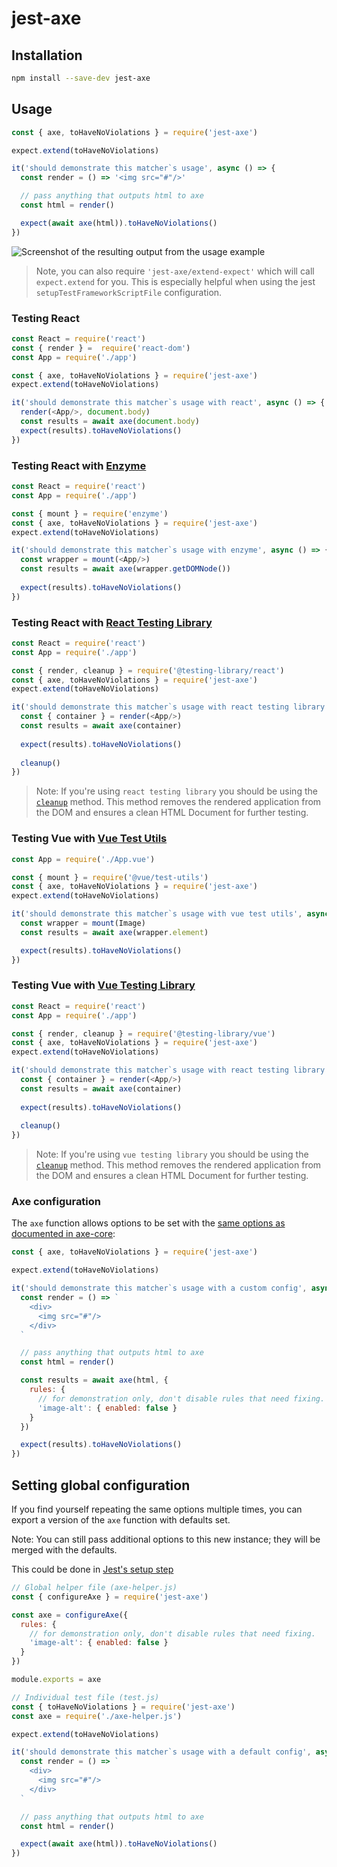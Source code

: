 # jest-axe

## Installation

```bash
npm install --save-dev jest-axe
```

## Usage

```javascript
const { axe, toHaveNoViolations } = require('jest-axe')

expect.extend(toHaveNoViolations)

it('should demonstrate this matcher`s usage', async () => {
  const render = () => '<img src="#"/>'

  // pass anything that outputs html to axe
  const html = render()

  expect(await axe(html)).toHaveNoViolations()
})
```

![Screenshot of the resulting output from the usage example](example-cli.png)

> Note, you can also require `'jest-axe/extend-expect'` which will call `expect.extend` for you.
> This is especially helpful when using the jest `setupTestFrameworkScriptFile` configuration.

### Testing React

```javascript
const React = require('react')
const { render } =  require('react-dom')
const App = require('./app')

const { axe, toHaveNoViolations } = require('jest-axe')
expect.extend(toHaveNoViolations)

it('should demonstrate this matcher`s usage with react', async () => {
  render(<App/>, document.body)
  const results = await axe(document.body)
  expect(results).toHaveNoViolations()
})
```

### Testing React with [Enzyme](https://airbnb.io/enzyme/)

```javascript
const React = require('react')
const App = require('./app')

const { mount } = require('enzyme')
const { axe, toHaveNoViolations } = require('jest-axe')
expect.extend(toHaveNoViolations)

it('should demonstrate this matcher`s usage with enzyme', async () => {
  const wrapper = mount(<App/>)
  const results = await axe(wrapper.getDOMNode())
  
  expect(results).toHaveNoViolations()
})
```

### Testing React with [React Testing Library](https://testing-library.com/docs/react-testing-library/intro)

```javascript
const React = require('react')
const App = require('./app')

const { render, cleanup } = require('@testing-library/react')
const { axe, toHaveNoViolations } = require('jest-axe')
expect.extend(toHaveNoViolations)

it('should demonstrate this matcher`s usage with react testing library', async () => {
  const { container } = render(<App/>)
  const results = await axe(container)
  
  expect(results).toHaveNoViolations()
  
  cleanup()
})
```

> Note: If you're using `react testing library` you should be using the
> [`cleanup`](https://testing-library.com/docs/react-testing-library/api#cleanup) method. This method removes the rendered application from the DOM and ensures a clean HTML Document for further testing.

### Testing Vue with [Vue Test Utils](https://vue-test-utils.vuejs.org/)

```javascript
const App = require('./App.vue')

const { mount } = require('@vue/test-utils')
const { axe, toHaveNoViolations } = require('jest-axe')
expect.extend(toHaveNoViolations)

it('should demonstrate this matcher`s usage with vue test utils', async () => {
  const wrapper = mount(Image)
  const results = await axe(wrapper.element)

  expect(results).toHaveNoViolations()
})
```

### Testing Vue with [Vue Testing Library](https://testing-library.com/docs/vue-testing-library/intro)

```javascript
const React = require('react')
const App = require('./app')

const { render, cleanup } = require('@testing-library/vue')
const { axe, toHaveNoViolations } = require('jest-axe')
expect.extend(toHaveNoViolations)

it('should demonstrate this matcher`s usage with react testing library', async () => {
  const { container } = render(<App/>)
  const results = await axe(container)
  
  expect(results).toHaveNoViolations()
  
  cleanup()
})
```

> Note: If you're using `vue testing library` you should be using the
> [`cleanup`](https://testing-library.com/docs/vue-testing-library/api#cleanup) method. This method removes the rendered application from the DOM and ensures a clean HTML Document for further testing.

### Axe configuration

The `axe` function allows options to be set with the [same options as documented in axe-core](https://github.com/dequelabs/axe-core/blob/develop-2x/doc/API.md#options-parameter):

```javascript
const { axe, toHaveNoViolations } = require('jest-axe')

expect.extend(toHaveNoViolations)

it('should demonstrate this matcher`s usage with a custom config', async () => {
  const render = () => `
    <div>
      <img src="#"/>
    </div>
  `

  // pass anything that outputs html to axe
  const html = render()

  const results = await axe(html, {
    rules: {
      // for demonstration only, don't disable rules that need fixing.
      'image-alt': { enabled: false }
    }
  })

  expect(results).toHaveNoViolations()
})
```

## Setting global configuration

If you find yourself repeating the same options multiple times, you can export a version of the `axe` function with defaults set.

Note: You can still pass additional options to this new instance; they will be merged with the defaults.

This could be done in [Jest's setup step](https://facebook.github.io/jest/docs/en/setup-teardown.html)

```javascript
// Global helper file (axe-helper.js)
const { configureAxe } = require('jest-axe')

const axe = configureAxe({
  rules: {
    // for demonstration only, don't disable rules that need fixing.
    'image-alt': { enabled: false }
  }
})

module.exports = axe
```

```javascript
// Individual test file (test.js)
const { toHaveNoViolations } = require('jest-axe')
const axe = require('./axe-helper.js')

expect.extend(toHaveNoViolations)

it('should demonstrate this matcher`s usage with a default config', async () => {
  const render = () => `
    <div>
      <img src="#"/>
    </div>
  `

  // pass anything that outputs html to axe
  const html = render()

  expect(await axe(html)).toHaveNoViolations()
})
```
